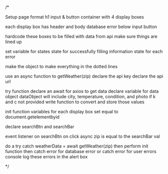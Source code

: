 /*

Setup page format
h1
input & button
container with 4 display boxes

each display box has header and body
database error below input button

hardcode these boxes to be filled with data from api
make sure things are lined up

set variable for states
state for successfully filling information
state for each error

make the object to make everything in the dotted lines



use an async function to getWeather(zip)
declare the api key
declare the api url

try function
declare an await for axios to get data
declare variable for data object
dataObject will include city, temperature, condition, and photo
    if k and c not provided write function to convert and store those values

init function
    variables for each display box set equal to document.getelementbyid

declare searchBtn and searchBar

event listener on searchBtn on click
async
zip is equal to the searchBar val

do a try catch
weatherData = await getWeather(zip)
then perform init function
then catch error for database error
or catch error for user errors
console log these errors in the alert box

*/
